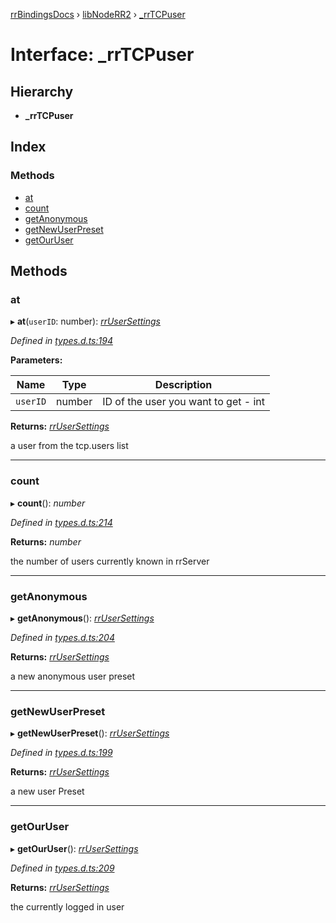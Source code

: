 [rrBindingsDocs](../README.md) › [libNodeRR2](../modules/libnoderr2.md) › [_rrTCPuser](libnoderr2._rrtcpuser.md)

# Interface: _rrTCPuser

## Hierarchy

* **_rrTCPuser**

## Index

### Methods

* [at](libnoderr2._rrtcpuser.md#at)
* [count](libnoderr2._rrtcpuser.md#count)
* [getAnonymous](libnoderr2._rrtcpuser.md#getanonymous)
* [getNewUserPreset](libnoderr2._rrtcpuser.md#getnewuserpreset)
* [getOurUser](libnoderr2._rrtcpuser.md#getouruser)

## Methods

###  at

▸ **at**(`userID`: number): *[rrUserSettings](libnoderr2.rrusersettings.md)*

*Defined in [types.d.ts:194](https://github.com/Novalis15/RoyalRender-OpenExtensions/blob/f77b7d8/rrNodeJS_rrBindings/nodeJS/win64/v6/types.d.ts#L194)*

**Parameters:**

Name | Type | Description |
------ | ------ | ------ |
`userID` | number | ID of the user you want to get - int |

**Returns:** *[rrUserSettings](libnoderr2.rrusersettings.md)*

a user from the tcp.users list

___

###  count

▸ **count**(): *number*

*Defined in [types.d.ts:214](https://github.com/Novalis15/RoyalRender-OpenExtensions/blob/f77b7d8/rrNodeJS_rrBindings/nodeJS/win64/v6/types.d.ts#L214)*

**Returns:** *number*

the number of users currently known in rrServer

___

###  getAnonymous

▸ **getAnonymous**(): *[rrUserSettings](libnoderr2.rrusersettings.md)*

*Defined in [types.d.ts:204](https://github.com/Novalis15/RoyalRender-OpenExtensions/blob/f77b7d8/rrNodeJS_rrBindings/nodeJS/win64/v6/types.d.ts#L204)*

**Returns:** *[rrUserSettings](libnoderr2.rrusersettings.md)*

a new anonymous user preset

___

###  getNewUserPreset

▸ **getNewUserPreset**(): *[rrUserSettings](libnoderr2.rrusersettings.md)*

*Defined in [types.d.ts:199](https://github.com/Novalis15/RoyalRender-OpenExtensions/blob/f77b7d8/rrNodeJS_rrBindings/nodeJS/win64/v6/types.d.ts#L199)*

**Returns:** *[rrUserSettings](libnoderr2.rrusersettings.md)*

a new user Preset

___

###  getOurUser

▸ **getOurUser**(): *[rrUserSettings](libnoderr2.rrusersettings.md)*

*Defined in [types.d.ts:209](https://github.com/Novalis15/RoyalRender-OpenExtensions/blob/f77b7d8/rrNodeJS_rrBindings/nodeJS/win64/v6/types.d.ts#L209)*

**Returns:** *[rrUserSettings](libnoderr2.rrusersettings.md)*

the currently logged in user

